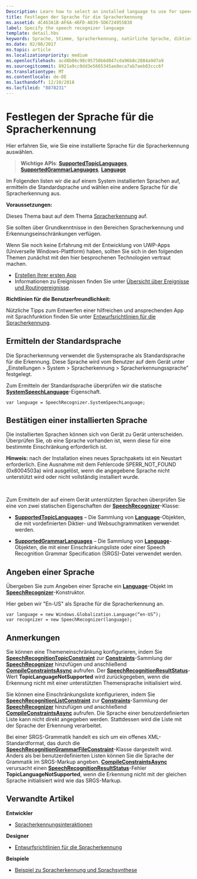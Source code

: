 ```yaml
---
Description: Learn how to select an installed language to use for speech recognition.
title: Festlegen der Sprache für die Spracherkennung
ms.assetid: 4C463A1B-AF6A-46FD-A839-5D6724955B38
label: Specify the speech recognizer language
template: detail.hbs
keywords: Sprache, Stimme, Spracherkennung, natürliche Sprache, diktieren, Eingabe, Benutzerinteraktion
ms.date: 02/08/2017
ms.topic: article
ms.localizationpriority: medium
ms.openlocfilehash: acd8b06c98c95750b6d047cda96b8c2884a9d7a9
ms.sourcegitcommit: 8921a9cc0dd3e5665345ae8eca7ab7aeb83ccc6f
ms.translationtype: MT
ms.contentlocale: de-DE
ms.lasthandoff: 12/10/2018
ms.locfileid: "8878231"
---
```

# <a name="specify-the-speech-recognizer-language"></a>Festlegen der Sprache für die Spracherkennung


Hier erfahren Sie, wie Sie eine installierte Sprache für die Spracherkennung auswählen.

> **Wichtige APIs**: [**SupportedTopicLanguages**](https://msdn.microsoft.com/library/windows/apps/dn653251), [**SupportedGrammarLanguages**](https://msdn.microsoft.com/library/windows/apps/dn653250), [**Language**](https://msdn.microsoft.com/library/windows/apps/br206804)


Im Folgenden listen wir die auf einem System installierten Sprachen auf, ermitteln die Standardsprache und wählen eine andere Sprache für die Spracherkennung aus.

**Voraussetzungen:**

Dieses Thema baut auf dem Thema [Spracherkennung](speech-recognition.md) auf.

Sie sollten über Grundkenntnisse in den Bereichen Spracherkennung und Erkennungseinschränkungen verfügen.

Wenn Sie noch keine Erfahrung mit der Entwicklung von UWP-Apps (Universelle Windows-Plattform) haben, sollten Sie sich in den folgenden Themen zunächst mit den hier besprochenen Technologien vertraut machen.

-   [Erstellen Ihrer ersten App](https://msdn.microsoft.com/library/windows/apps/bg124288)
-   Informationen zu Ereignissen finden Sie unter [Übersicht über Ereignisse und Routingereignisse](https://msdn.microsoft.com/library/windows/apps/mt185584).

**Richtlinien für die Benutzerfreundlichkeit:**

Nützliche Tipps zum Entwerfen einer hilfreichen und ansprechenden App mit Sprachfunktion finden Sie unter [Entwurfsrichtlinien für die Spracherkennung](https://msdn.microsoft.com/library/windows/apps/dn596121).

## <a name="identify-the-default-language"></a>Ermitteln der Standardsprache


Die Spracherkennung verwendet die Systemsprache als Standardsprache für die Erkennung. Diese Sprache wird vom Benutzer auf dem Gerät unter „Einstellungen &gt; System &gt; Spracherkennung &gt; Spracherkennungssprache” festgelegt.

Zum Ermitteln der Standardsprache überprüfen wir die statische [**SystemSpeechLanguage**](https://msdn.microsoft.com/library/windows/apps/dn653252)-Eigenschaft.

```CSharp
var language = SpeechRecognizer.SystemSpeechLanguage; 
```

## <a name="confirm-an-installed-language"></a>Bestätigen einer installierten Sprache


Die installierten Sprachen können sich von Gerät zu Gerät unterscheiden. Überprüfen Sie, ob eine Sprache vorhanden ist, wenn diese für eine bestimmte Einschränkung erforderlich ist.

**Hinweis:** nach der Installation eines neues Sprachpakets ist ein Neustart erforderlich. Eine Ausnahme mit dem Fehlercode SPERR\_NOT\_FOUND (0x8004503a) wird ausgelöst, wenn die angegebene Sprache nicht unterstützt wird oder nicht vollständig installiert wurde.

 

Zum Ermitteln der auf einem Gerät unterstützten Sprachen überprüfen Sie eine von zwei statischen Eigenschaften der [**SpeechRecognizer**](https://msdn.microsoft.com/library/windows/apps/dn653226)-Klasse:

-   [**SupportedTopicLanguages**](https://msdn.microsoft.com/library/windows/apps/dn653251) – Die Sammlung von [**Language**](https://msdn.microsoft.com/library/windows/apps/br206804)-Objekten, die mit vordefinierten Diktier- und Websuchgrammatiken verwendet werden.

-   [**SupportedGrammarLanguages**](https://msdn.microsoft.com/library/windows/apps/dn653250) – Die Sammlung von [**Language**](https://msdn.microsoft.com/library/windows/apps/br206804)-Objekten, die mit einer Einschränkungsliste oder einer Speech Recognition Grammar Specification (SRGS)-Datei verwendet werden.

## <a name="specify-a-language"></a>Angeben einer Sprache


Übergeben Sie zum Angeben einer Sprache ein [**Language**](https://msdn.microsoft.com/library/windows/apps/br206804)-Objekt im [**SpeechRecognizer**](https://msdn.microsoft.com/library/windows/apps/dn653226)-Konstruktor.

Hier geben wir "En-US" als Sprache für die Spracherkennung an.


```CSharp
var language = new Windows.Globalization.Language(“en-US”); 
var recognizer = new SpeechRecognizer(language); 
```

## <a name="remarks"></a>Anmerkungen


Sie können eine Themeneinschränkung konfigurieren, indem Sie [**SpeechRecognitionTopicConstraint**](https://msdn.microsoft.com/library/windows/apps/dn631446) zur [**Constraints**](https://msdn.microsoft.com/library/windows/apps/dn653241)-Sammlung der [**SpeechRecognizer**](https://msdn.microsoft.com/library/windows/apps/dn653226) hinzufügen und anschließend [**CompileConstraintsAsync**](https://msdn.microsoft.com/library/windows/apps/dn653240) aufrufen. Der [**SpeechRecognitionResultStatus**](https://msdn.microsoft.com/library/windows/apps/dn631433)-Wert **TopicLanguageNotSupported** wird zurückgegeben, wenn die Erkennung nicht mit einer unterstützten Themensprache initialisiert wird.

Sie können eine Einschränkungsliste konfigurieren, indem Sie [**SpeechRecognitionListConstraint**](https://msdn.microsoft.com/library/windows/apps/dn631421) zur [**Constraints**](https://msdn.microsoft.com/library/windows/apps/dn653241)-Sammlung der [**SpeechRecognizer**](https://msdn.microsoft.com/library/windows/apps/dn653226) hinzufügen und anschließend [**CompileConstraintsAsync**](https://msdn.microsoft.com/library/windows/apps/dn653240) aufrufen. Die Sprache einer benutzerdefinierten Liste kann nicht direkt angegeben werden. Stattdessen wird die Liste mit der Sprache der Erkennung verarbeitet.

Bei einer SRGS-Grammatik handelt es sich um ein offenes XML-Standardformat, das durch die [**SpeechRecognitionGrammarFileConstraint**](https://msdn.microsoft.com/library/windows/apps/dn631412)-Klasse dargestellt wird. Anders als bei benutzerdefinierten Listen können Sie die Sprache der Grammatik im SRGS-Markup angeben. [**CompileConstraintsAsync**](https://msdn.microsoft.com/library/windows/apps/dn653240) verursacht einen [**SpeechRecognitionResultStatus**](https://msdn.microsoft.com/library/windows/apps/dn631433)-Fehler **TopicLanguageNotSupported**, wenn die Erkennung nicht mit der gleichen Sprache initialisiert wird wie das SRGS-Markup.

## <a name="related-articles"></a>Verwandte Artikel

**Entwickler**

* [Spracherkennungsinteraktionen](speech-interactions.md)

**Designer**

* [Entwurfsrichtlinien für die Spracherkennung](https://msdn.microsoft.com/library/windows/apps/dn596121)

**Beispiele**

* [Beispiel zu Spracherkennung und Sprachsynthese](http://go.microsoft.com/fwlink/p/?LinkID=619897)
 

 




